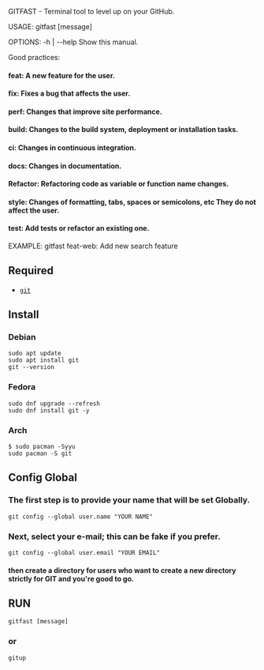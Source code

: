 GITFAST - Terminal tool to level up on your GitHub.

USAGE:
   gitfast [message]

OPTIONS:
   -h | --help     Show this manual.

Good practices:
#### feat: A new feature for the user.
#### fix: Fixes a bug that affects the user.
#### perf: Changes that improve site performance.
#### build: Changes to the build system, deployment or installation tasks.
#### ci: Changes in continuous integration.
#### docs: Changes in documentation.
#### Refactor: Refactoring code as variable or function name changes.
#### style: Changes of formatting, tabs, spaces or semicolons, etc They do not affect the user.
#### test: Add tests or refactor an existing one.

EXAMPLE:
gitfast feat-web: Add new search feature



## Required 

* [`git`](https://github.com/git/git)



## Install 

### Debian
```
sudo apt update
sudo apt install git
git --version
```

### Fedora
```
sudo dnf upgrade --refresh
sudo dnf install git -y
```

### Arch
```
$ sudo pacman -Syyu
sudo pacman -S git
```



## Config Global
### The first step is to provide your name that will be set Globally.
```
git config --global user.name "YOUR NAME"
```
### Next, select your e-mail; this can be fake if you prefer.
```
git config --global user.email "YOUR EMAIL"
```
#### then create a directory for users who want to create a new directory strictly for GIT and you're good to go.



## RUN
```
gitfast [message]
```

### or
```
gitup
```

